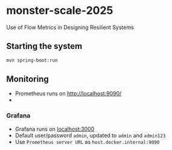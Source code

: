# monster-scale-2025
Use of Flow Metrics in Designing Resilient Systems 


## Starting the system

```bash
mvn spring-boot:run
```


## Monitoring

- Prometheus runs on [http://localhost:9090/](http://localhost:9090/query?g0.expr=http_server_requests_active_seconds_max&g0.show_tree=0&g0.tab=graph&g0.range_input=1h&g0.res_type=auto&g0.res_density=medium&g0.display_mode=lines&g0.show_exemplars=0)
- 

### Grafana

- Grafana runs on [localhost:3000](localhost:3000)
- Default user/password `admin`, updated to `admin` and `admin123`
- Use `Prometheus server URL` as `host.docker.internal:9090`
